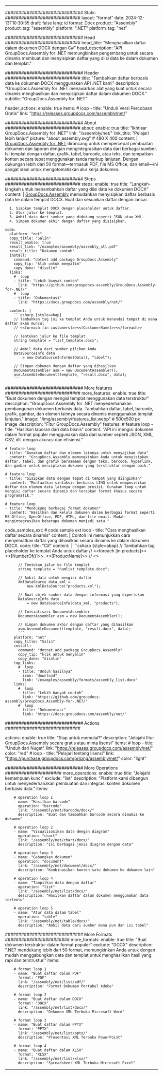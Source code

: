 



---
############################# Static ############################
layout: "format"
date:  2024-12-13T10:30:55
draft: false
lang: id
format: Docx
product: "Assembly"
product_tag: "assembly"
platform: ".NET"
platform_tag: "net"

############################# Head ############################
head_title: "Menghasilkan daftar dalam dokumen DOCX dengan C#"
head_description: "API GroupDocs.Assembly for .NET memungkinkan pengembang untuk secara dinamis membuat dan menyisipkan daftar yang diisi data ke dalam dokumen dan templat."

############################# Header ############################
title: "Tambahkan daftar berbasis data ke dokumen DOCX menggunakan API .NET kami" 
description: "GroupDocs.Assembly for .NET menawarkan alat yang kuat untuk secara dinamis menghasilkan dan menyisipkan daftar dalam dokumen DOCX."
subtitle: "GroupDocs.Assembly for .NET" 

header_actions:
  enable: true
  items:
    #  loop
    - title: "Unduh Versi Percobaan Gratis"
      link: "https://releases.groupdocs.com/assembly/net/"
      
############################# About ############################
about:
    enable: true
    title: "Ikhtisar GroupDocs.Assembly for .NET"
    link: "/assembly/net/"
    link_title: "Pelajari lebih lanjut"
    picture: "about_assembly.svg" # 480 X 400
    content: |
       [GroupDocs.Assembly for .NET](/assembly/net/) dirancang untuk mempercepat pembuatan dokumen dan laporan dengan mengintegrasikan data dari berbagai sumber. Isi templat dengan daftar, grafik, tabel, barcode, atau teks, dan tempatkan konten secara tepat menggunakan tanda markup lanjutan. Dengan dukungan lebih dari 50 format—termasuk PDF, file MS Office, dan email—ini sangat ideal untuk mengotomatiskan alur kerja dokumen.

############################# Steps ############################
steps:
    enable: true
    title: "Langkah-langkah untuk menambahkan daftar yang diisi data ke dokumen DOCX"
    content: |
      [GroupDocs.Assembly](/assembly/net/) memudahkan menyisipkan daftar berbasis data ke dalam templat DOCX. Buat dan sesuaikan daftar dengan lancar.
      
      1. Siapkan templat DOCX dengan placeholder untuk daftar.
      2. Atur jalur ke templat.
      3. Ambil data dari sumber yang didukung seperti JSON atau XML.
      4. Simpan dokumen akhir dengan daftar yang disisipkan.
   
    code:
      platform: "net"
      copy_title: "Salin"
      result_enable: true
      result_link: "/examples/assembly/assembly_all.pdf"
      result_title: "Dokumen contoh"
      install:
        command: "dotnet add package GroupDocs.Assembly"
        copy_tip: "klik untuk menyalin"
        copy_done: "disalin"
      links:
        #  loop
        - title: "Lebih banyak contoh"
          link: "https://github.com/groupdocs-assembly/GroupDocs.Assembly-for-.NET/"
        #  loop
        - title: "Dokumentasi"
          link: "https://docs.groupdocs.com/assembly/net/"
          
      content: |
        ```csharp {style=abap}
        // Tambahkan tag ini ke templat Anda untuk menandai tempat di mana daftar akan muncul
        // <<foreach [in customers]>><<[CustomerName]>><</foreach>>

        // Tentukan jalur ke file templat
        string template = "list_template.docx";

        // Ambil data dari sumber pilihan Anda
        DataSourceInfo data 
            = new DataSourceInfo(GetData(), "label");

        // Simpan dokumen dengan daftar yang dihasilkan
        DocumentAssembler asm = new DocumentAssembler();
        asm.AssembleDocument(template, "result.docx", data);
        ```            

############################# More features ############################
more_features:
  enable: true
  title: "Buat dokumen dengan mengisi templat menggunakan data terstruktur"
  description: "GroupDocs.Assembly for .NET menyederhanakan pembangunan dokumen berbasis data. Tambahkan daftar, tabel, barcode, grafik, gambar, dan elemen lainnya secara dinamis menggunakan templat lanjutan."
  image: "/img/assembly/features_list.webp" # 500x500 px
  image_description: "Fitur GroupDocs.Assembly"
  features:
    # feature loop
    - title: "Hasilkan laporan dari data bisnis"
      content: "API ini mengisi dokumen dalam format populer menggunakan data dari sumber seperti JSON, XML, CSV, dll. dengan akurasi dan efisiensi."

    # feature loop
    - title: "Gunakan daftar dan elemen lainnya untuk menyajikan data"
      content: "GroupDocs.Assembly memungkinkan Anda untuk menyisipkan daftar, tabel, dan grafik bersamaan dengan teks, barcode, hyperlink, dan gambar untuk menciptakan dokumen yang terstruktur dengan baik."

    # feature loop
    - title: "Sisipkan data dengan tepat di tempat yang diinginkan"
      content: "Manfaatkan sintaksis berbasis LINQ untuk memposisikan daftar dan elemen data lainnya dengan presisi. Gunakan loop untuk mengisi daftar secara dinamis dan terapkan format khusus secara programatik."

    # feature loop
    - title: "Mendukung berbagai format dokumen"
      content: "Hasilkan dan kelola dokumen dalam berbagai format seperti MS Office, OpenOffice, PDF, HTML, dan file email. Mudah mengintegrasikan beberapa dokumen menjadi satu."
      
  code_samples_ext:
    # code sample ext loop
    - title: "Cara menghasilkan daftar secara dinamis"
      content: |
        Contoh ini menunjukkan cara menyematkan daftar yang dihasilkan secara dinamis ke dalam dokumen DOCX.
      code:
        title: "C#"
        content: |
          ```csharp {style=abap}
          // Tambahkan tag placeholder ke templat Anda untuk daftar
          // <<foreach [in products]>><<[NumberOf()]>>. <<[ProductName]>>
          // <</foreach>>

          // Tentukan jalur ke file templat
          string template = "numlist_template.docx";

          // Ambil data untuk mengisi daftar
          XmlDataSource data_xml =
              new XmlDataSource("products.xml");

          // Buat objek sumber data dengan informasi yang diperlukan
          DataSourceInfo data 
              = new DataSourceInfo(data_xml, "products");

          // Inisialisasi DocumentAssembler
          DocumentAssembler asm = new DocumentAssembler();

          // Simpan dokumen akhir dengan daftar yang dihasilkan
          asm.AssembleDocument(template, "result.docx", data);
          ```
        platform: "net"
        copy_title: "Salin"
        install:
          command: "dotnet add package GroupDocs.Assembly"
          copy_tip: "klik untuk menyalin"
          copy_done: "disalin"
        top_links:
          #  loop
          - title: "Unduh hasilnya"
            icon: "download"
            link: "/examples/assembly/formats/assembly_list.docx"
        links:
          #  loop
          - title: "Lebih banyak contoh"
            link: "https://github.com/groupdocs-assembly/GroupDocs.Assembly-for-.NET/"
          #  loop
          - title: "Dokumentasi"
            link: "https://docs.groupdocs.com/assembly/net/"
            

            


############################# Actions ############################

actions:
  enable: true
  title: "Siap untuk memulai?"
  description: "Jelajahi fitur GroupDocs.Assembly secara gratis atau minta lisensi"
  items:
    #  loop
    - title: "Unduh dari Nuget"
      link: "https://releases.groupdocs.com/assembly/net/"
      color: "red"
        #  loop
    - title: "Pelajari tentang lisensi"
      link: "https://purchase.groupdocs.com/pricing/assembly/net/"
      color: "light"


############################# More Operations #####################
more_operations:
    enable: true
    title: "Jelajahi kemampuan kunci"
    exclude: "list"
    description: "Platform kami dibangun untuk menyederhanakan pembuatan dan integrasi konten dokumen berbasis data."
    items: 
          
        # operation loop 1
        - name: "Hasilkan barcode"
          operation: "barcode"
          link: "/assembly/net/barcode/docx/"
          description: "Buat dan tambahkan barcode secara dinamis ke dokumen"

        # operation loop 2
        - name: "Visualisasikan data dengan diagram"
          operation: "chart"
          link: "/assembly/net/chart/docx/"
          description: "Isi berbagai jenis diagram dengan data"

        # operation loop 3
        - name: "Gabungkan dokumen"
          operation: "document"
          link: "/assembly/net/document/docx/"
          description: "Kombinasikan konten satu dokumen ke dokumen lain"

        # operation loop 4
        - name: "Tampilkan data dengan daftar"
          operation: "list"
          link: "/assembly/net/list/docx/"
          description: "Hasilkan daftar dalam dokumen menggunakan data tertentu"

        # operation loop 5
        - name: "Atur data dalam tabel"
          operation: "table"
          link: "/assembly/net/table/docx/"
          description: "Ambil data dari sumber mana pun dan isi tabel"
         
          
############################# More Formats ########################
more_formats:
    enable: true
    title: "Buat dokumen terstruktur dalam format populer"
    exclude: "DOCX"
    description: ".NET mendukung lebih dari 50 format, memungkinkan Anda untuk dengan mudah menggabungkan data dan templat untuk menghasilkan hasil yang rapi dan terstruktur."
    items: 
          
        # format loop 1
        - name: "Buat daftar dalam PDF"
          format: "PDF"
          link: "/assembly/net/list/pdf/"
          description: "Format Dokumen Portabel Adobe"
          
        # format loop 2
        - name: "Buat daftar dalam DOCX"
          format: "DOCX"
          link: "/assembly/net/list/docx/"
          description: "Dokumen XML Terbuka Microsoft Word"
          
        # format loop 3
        - name: "Buat daftar dalam PPTX"
          format: "PPTX"
          link: "/assembly/net/list/pptx/"
          description: "Presentasi XML Terbuka PowerPoint"
          
        # format loop 4
        - name: "Buat daftar dalam XLSX"
          format: "XLSX"
          link: "/assembly/net/list/xlsx/"
          description: "Spreadsheet XML Terbuka Microsoft Excel"


          

---